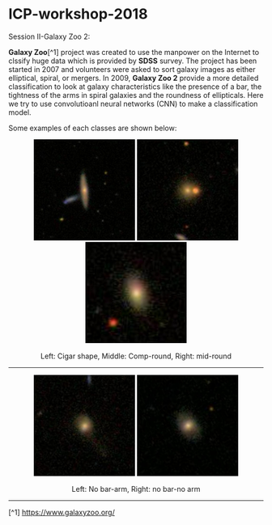 ICP-workshop-2018
=======

Session II-Galaxy Zoo 2:

**Galaxy Zoo**[^1] project was created to use the manpower on the Internet to clssify huge data which is provided by **SDSS** survey. The project has been started in 2007 and volunteers were asked to sort galaxy images as either elliptical, spiral, or mergers. In 2009, **Galaxy Zoo 2** provide a more detailed classification to look at galaxy characteristics like the presence of a bar, the tightness of the arms in spiral galaxies and the roundness of ellipticals. Here we try to use convolutioanl neural networks (CNN) to make a classification model.

Some examples of each classes are shown below:

<div align="center">   

<img src="./images/cigar_shaped_0" width="200"/>

<img src="./images/comp_round_0" width="200"/>
  
<img src="./images/mid_round_0" width="200" />
</div>  
<div align="center">
<p>Left: Cigar shape, Middle: Comp-round, Right: mid-round</p>
</div>
<hr>
<div align="center">
  <img src="./images/no_bar_arm_0" width="200"/>
  <img src="./images/no_bar_no_arm_0" width="200"/>
  
</div>
<div align="center">
  <p>Left: No bar-arm, Right: no bar-no arm</p>
  </div>
<hr>

[^1] https://www.galaxyzoo.org/
